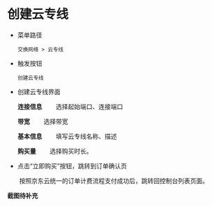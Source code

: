 # 创建云专线

- 菜单路径
    
    `交换网络 > 云专线` 

- 触发按钮

    `创建云专线`

- 创建云专线界面

    **连接信息**
&nbsp;&nbsp;&nbsp;&nbsp;&nbsp;&nbsp;&nbsp;选择起始端口、连接端口

    **带宽**
&nbsp;&nbsp;&nbsp;&nbsp;&nbsp;&nbsp;&nbsp;选择带宽

    **基本信息**
&nbsp;&nbsp;&nbsp;&nbsp;&nbsp;&nbsp;&nbsp;填写云专线名称、描述

    **购买量**
&nbsp;&nbsp;&nbsp;&nbsp;&nbsp;&nbsp;&nbsp;选择购买时长。

- 点击“立即购买”按钮，跳转到订单确认页

&nbsp;&nbsp;&nbsp;&nbsp;&nbsp;&nbsp;&nbsp;按照京东云统一的订单计费流程支付成功后，跳转回控制台列表页面。

**截图待补充**
